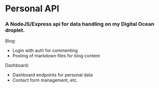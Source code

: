 # Personal API

### A NodeJS/Express api for data handling on my Digital Ocean droplet.

Blog:

- Login with auth for commenting
- Posting of markdown files for blog content

Dashboard:

- Dashboard endpoints for personal data
- Contact form management, etc.

